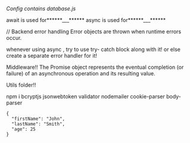 _Config contains database.js_

await is used for******\_\_\_******
async is used for******\_\_\_******

// Backend error handling
Error objects are thrown when runtime errors occur.

whenever using async , try to use try- catch block along with it! or else
create a separate error handler for it!

Middleware!!
The Promise object represents the eventual completion (or failure) of an
asynchronous operation and its resulting value.

Utils folder!!

npm i bcryptjs jsonwebtoken validator nodemailer cookie-parser body-parser

```
{
  "firstName": "John",
  "lastName": "Smith",
  "age": 25
}
```
